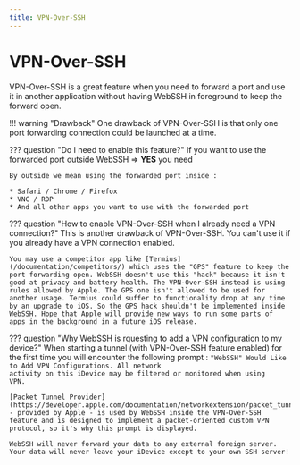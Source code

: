 ```yaml
---
title: VPN-Over-SSH
---
```


# VPN-Over-SSH

VPN-Over-SSH is a great feature when you need to forward a port and use it in another application without having WebSSH in foreground to keep the forward open. 

!!! warning "Drawback"
    One drawback of VPN-Over-SSH is that only one port forwarding connection could be launched at a time.

??? question "Do I need to enable this feature?"
    If you want to use the forwarded port outside WebSSH => **YES** you need

    By outside we mean using the forwarded port inside :

    * Safari / Chrome / Firefox
    * VNC / RDP
    * And all other apps you want to use with the forwarded port

??? question "How to enable VPN-Over-SSH when I already need a VPN connection?"
    This is another drawback of VPN-Over-SSH. You can't use it if you already have a VPN connection enabled.

    You may use a competitor app like [Termius](/documentation/competitors/) which uses the "GPS" feature to keep the port forwarding open. WebSSH doesn't use this "hack" because it isn't good at privacy and battery health. The VPN-Over-SSH instead is using rules allowed by Apple. The GPS one isn't allowed to be used for another usage. Termius could suffer to functionality drop at any time by an upgrade to iOS. So the GPS hack shouldn't be implemented inside WebSSH. Hope that Apple will provide new ways to run some parts of apps in the background in a future iOS release.

??? question "Why WebSSH is rquesting to add a VPN configuration to my device?"
    When starting a tunnel (with VPN-Over-SSH feature enabled) for the first time you will encounter the following prompt : <code>"WebSSH" Would Like to Add VPN Configurations. All network activity on this iDevice may be filtered or monitored when using VPN.</code>

    [Packet Tunnel Provider](https://developer.apple.com/documentation/networkextension/packet_tunnel_provider) - provided by Apple - is used by WebSSH inside the VPN-Over-SSH feature and is designed to implement a packet-oriented custom VPN protocol, so it's why this prompt is displayed.
    
    WebSSH will never forward your data to any external foreign server. Your data will never leave your iDevice except to your own SSH server!